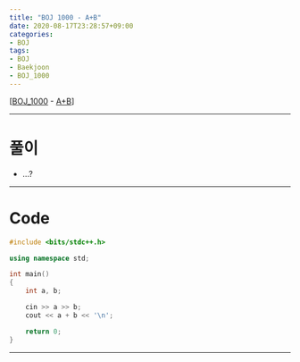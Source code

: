 ```yaml
---
title: "BOJ 1000 - A+B"
date: 2020-08-17T23:28:57+09:00
categories:
- BOJ
tags:
- BOJ
- Baekjoon
- BOJ_1000
---
```


[[BOJ_1000](https://www.acmicpc.net/problem/1000) - [A+B](https://www.acmicpc.net/problem/1000)]

<hr>

# 풀이

- ...?

<hr>

# Code

```c++
#include <bits/stdc++.h>

using namespace std;

int main()
{
    int a, b;

    cin >> a >> b;
    cout << a + b << '\n';

    return 0;
}
```

<hr>